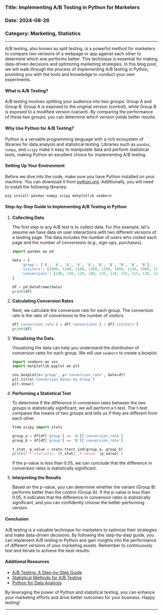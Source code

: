### Title: Implementing A/B Testing in Python for Marketers
### Date: 2024-08-26
### Category: Marketing, Statistics

---

A/B testing, also known as split testing, is a powerful method for marketers to compare two versions of a webpage or app against each other to determine which one performs better. This technique is essential for making data-driven decisions and optimizing marketing strategies. In this blog post, we will walk through the process of implementing A/B testing in Python, providing you with the tools and knowledge to conduct your own experiments.

#### What is A/B Testing?

A/B testing involves splitting your audience into two groups: Group A and Group B. Group A is exposed to the original version (control), while Group B is exposed to a modified version (variant). By comparing the performance of these two groups, you can determine which version yields better results.

#### Why Use Python for A/B Testing?

Python is a versatile programming language with a rich ecosystem of libraries for data analysis and statistical testing. Libraries such as `pandas`, `numpy`, and `scipy` make it easy to manipulate data and perform statistical tests, making Python an excellent choice for implementing A/B testing.

#### Setting Up Your Environment

Before we dive into the code, make sure you have Python installed on your machine. You can download it from [python.org](https://www.python.org/). Additionally, you will need to install the following libraries:

```bash
pip install pandas numpy scipy matplotlib seaborn
```

#### Step-by-Step Guide to Implementing A/B Testing in Python

1. **Collecting Data**

   The first step in any A/B test is to collect data. For this example, let's assume we have data on user interactions with two different versions of a landing page. The data includes the number of users who visited each page and the number of conversions (e.g., sign-ups, purchases).

   ```python
   import pandas as pd

   data = {
       'group': ['A', 'A', 'A', 'A', 'A', 'B', 'B', 'B', 'B', 'B'],
       'visitors': [1000, 1200, 1100, 1300, 1250, 1050, 1150, 1080, 1250, 1200],
       'conversions': [100, 130, 120, 140, 135, 110, 125, 115, 130, 125]
   }

   df = pd.DataFrame(data)
   print(df)
   ```

2. **Calculating Conversion Rates**

   Next, we calculate the conversion rate for each group. The conversion rate is the ratio of conversions to the number of visitors.

   ```python
   df['conversion_rate'] = df['conversions'] / df['visitors']
   print(df)
   ```

3. **Visualizing the Data**

   Visualizing the data can help you understand the distribution of conversion rates for each group. We will use `seaborn` to create a boxplot.

   ```python
   import seaborn as sns
   import matplotlib.pyplot as plt

   sns.boxplot(x='group', y='conversion_rate', data=df)
   plt.title('Conversion Rates by Group')
   plt.show()
   ```

4. **Performing a Statistical Test**

   To determine if the difference in conversion rates between the two groups is statistically significant, we will perform a t-test. The t-test compares the means of two groups and tells us if they are different from each other.

   ```python
   from scipy import stats

   group_a = df[df['group'] == 'A']['conversion_rate']
   group_b = df[df['group'] == 'B']['conversion_rate']

   t_stat, p_value = stats.ttest_ind(group_a, group_b)
   print(f'T-statistic: {t_stat}, P-value: {p_value}')
   ```

   If the p-value is less than 0.05, we can conclude that the difference in conversion rates is statistically significant.

5. **Interpreting the Results**

   Based on the p-value, you can determine whether the variant (Group B) performs better than the control (Group A). If the p-value is less than 0.05, it indicates that the difference in conversion rates is statistically significant, and you can confidently choose the better-performing version.

#### Conclusion

A/B testing is a valuable technique for marketers to optimize their strategies and make data-driven decisions. By following this step-by-step guide, you can implement A/B testing in Python and gain insights into the performance of different versions of your marketing assets. Remember to continuously test and iterate to achieve the best results.

#### Additional Resources

- [A/B Testing: A Step-by-Step Guide](https://www.optimizely.com/optimization-glossary/ab-testing/)
- [Statistical Methods for A/B Testing](https://towardsdatascience.com/statistical-methods-for-ab-testing-3b6f5f2e8b3f)
- [Python for Data Analysis](https://www.oreilly.com/library/view/python-for-data/9781491957653/)

By leveraging the power of Python and statistical testing, you can enhance your marketing efforts and drive better outcomes for your business. Happy testing!

---
